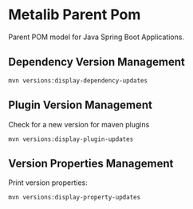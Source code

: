 # Metalib Parent Pom

Parent POM model for Java Spring Boot Applications.

## Dependency Version Management

```shell
mvn versions:display-dependency-updates 
```

## Plugin Version Management

Check for a new version for maven plugins
```shell
mvn versions:display-plugin-updates
```

## Version Properties Management

Print version properties:
```shell
mvn versions:display-property-updates
```